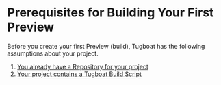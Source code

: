 # Prerequisites for Building Your First Preview

Before you create your first Preview (build), Tugboat has the following
assumptions about your project.

1.  [You already have a Repository for your project](create-a-repository/index.md)
2.  [Your project contains a Tugboat Build Script](add-a-build-script/index.md)
